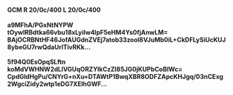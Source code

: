 #### GCM R 20/0c/400 L 20/0c/400
**a9MFhA/PGxNtNYPW**<br/>**tOywlRBdtka66vbu18xLyiIw4lpF5eHM4Ys0fjAnwLM=**<br/>**BAjOCRBNtHF46JofAUGdnZVEj7atob33zool8VJuMb0iL+CkDFLySiUcKUJ8ybeGU7rwQdaUrlTivRKk...**<br/><br/>
**5f94Q0EsOpqSLftn**<br/>**koMdVWHNW2dLIVGUqORZYIkCzZI85JG0jKUPbCoBIWc=**<br/>**CpdGldHgPu/CNYrG+nXu+DTAWtP1BwqXBR8ODFZApcKHJgq/03nCExg2WgciZidy2wtp1eDG7XElhGWF...**